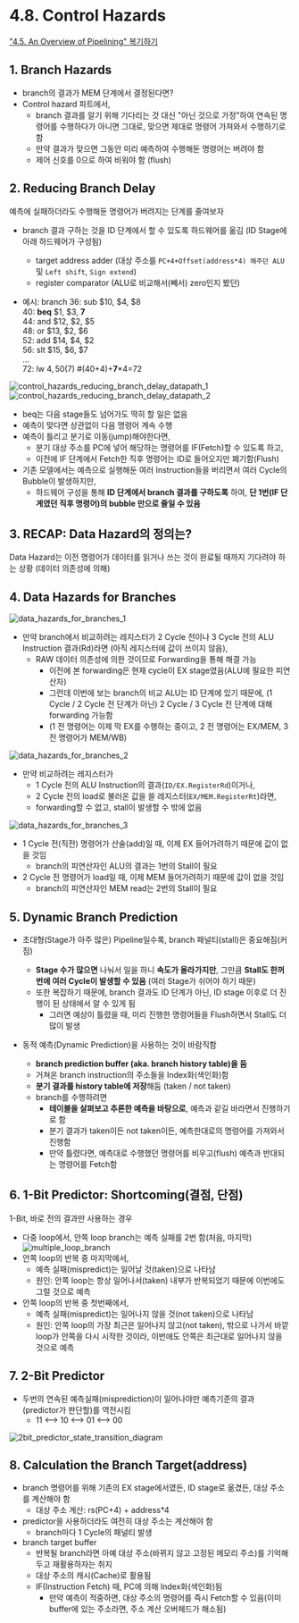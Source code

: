 # 4.8. Control Hazards
["4.5. An Overview of Pipelining" 복기하기](https://github.com/gjlee0802/computer-architecture/blob/main/4_5-an-overview-of-pipelining.md#9-control-hazards)

## 1. Branch Hazards
* branch의 결과가 MEM 단계에서 결정된다면?
* Control hazard 파트에서,
    * branch 결과를 알기 위해 기다리는 것 대신 "아닌 것으로 가정"하여 연속된 명령어를 수행하다가 아니면 그대로, 맞으면 제대로 명령어 가져와서 수행하기로 함
    * 만약 결과가 맞으면 그동안 미리 예측하여 수행해둔 명령어는 버려야 함
    * 제어 신호를 0으로 하여 비워야 함 (flush)

## 2. Reducing Branch Delay
예측에 실패하더라도 수행해둔 명령어가 버려지는 단계를 줄여보자  

* branch 결과 구하는 것을 ID 단계에서 할 수 있도록 하드웨어를 옮김 (ID Stage에 아래 하드웨어가 구성됨)
    * target address adder (대상 주소를 `PC+4+Offset(address*4) 해주던 ALU` 및 `Left shift`, `Sign extend`)
    * register comparator (ALU로 비교해서(빼서) zero인지 봤던)

* 예시: branch
36: sub $10, $4, $8  
40: **beq** $1,  $3,  **7**  
44: and $12, $2, $5  
48: or  $13, $2, $6  
52: add $14, $4, $2  
56: slt $15, $6, $7  
...  
72: lw  $4, 50($7)     #(40+4)+**7***4=72  
  
![control_hazards_reducing_branch_delay_datapath_1](./control_hazards_reducing_branch_delay_datapath_1.png)
![control_hazards_reducing_branch_delay_datapath_2](./control_hazards_reducing_branch_delay_datapath_2.png)
* beq는 다음 stage들도 넘어가도 딱히 할 일은 없음
* 예측이 맞다면 상관없이 다음 명령어 계속 수행
* 예측이 틀리고 분기로 이동(jump)해야한다면,
    * 분기 대상 주소를 PC에 넣어 해당하는 명령어를 IF(Fetch)할 수 있도록 하고,
    * 이전에 IF 단계에서 Fetch한 직후 명령어는 ID로 들어오지만 폐기함(Flush)
* 기존 모델에서는 예측으로 실행해둔 여러 Instruction들을 버리면서 여러 Cycle의 Bubble이 발생하지만,
    * 하드웨어 구성을 통해 **ID 단계에서 branch 결과를 구하도록** 하여, **단 1번(IF 단계였던 직후 명령어)의 bubble 만으로 줄일 수 있음**

## 3. RECAP: Data Hazard의 정의는?
Data Hazard는 이전 명령어가 데이터를 읽거나 쓰는 것이 완료될 때까지 기다려야 하는 상황 (데이터 의존성에 의해)

## 4. Data Hazards for Branches
![data_hazards_for_branches_1](./data_hazards_for_branches_1.png)
* 만약 branch에서 비교하려는 레지스터가 2 Cycle 전이나 3 Cycle 전의 ALU Instruction 결과(Rd)라면 (아직 레지스터에 값이 쓰이지 않음),
    * RAW 데이터 의존성에 의한 것이므로 Forwarding을 통해 해결 가능
        * 이전에 본 forwarding은 현재 cycle이 EX stage였음(ALU에 필요한 피연산자)
        * 그런데 이번에 보는 branch의 비교 ALU는 ID 단계에 있기 때문에, (1 Cycle / 2 Cycle 전 단계가 아닌) 2 Cycle / 3 Cycle 전 단계에 대해 forwarding 가능함
        * (1 전 명령어는 이제 막 EX를 수행하는 중이고, 2 전 명령어는 EX/MEM, 3 전 명령어가 MEM/WB)  

![data_hazards_for_branches_2](./data_hazards_for_branches_2.png)
* 만약 비교하려는 레지스터가
    * 1 Cycle 전의 ALU Instruction의 결과(`ID/EX.RegisterRd`)이거나,
    * 2 Cycle 전의 load로 불러온 값을 쓸 레지스터(`EX/MEM.RegisterRt`)라면,
    * forwarding할 수 없고, stall이 발생할 수 밖에 없음

![data_hazards_for_branches_3](./data_hazards_for_branches_3.png)
* 1 Cycle 전(직전) 명령어가 산술(add)일 때, 이제 EX 들어가려하기 때문에 값이 없을 것임
    * branch의 피연산자인 ALU의 결과는 1번의 Stall이 필요
* 2 Cycle 전 명령어가 load일 때, 이제 MEM 들어가려하기 때문에 값이 없을 것임
    * branch의 피연산자인 MEM read는 2번의 Stall이 필요

## 5. Dynamic Branch Prediction
* 초대형(Stage가 아주 많은) Pipeline일수록, branch 패널티(stall)은 중요해짐(커짐)
    * **Stage 수가 많으면** 나눠서 일을 하니 **속도가 올라가지만**, 그만큼 **Stall도 한꺼번에 여러 Cycle이 발생할 수 있음** (여러 Stage가 쉬어야 하기 때문)
    * 또한 복잡하기 때문에, branch 결과도 ID 단계가 아닌, ID stage 이후로 더 진행이 된 상태에서 알 수 있게 됨
        * 그러면 예상이 틀렸을 때, 미리 진행한 명령어들을 Flush하면서 Stall도 더 많이 발생

* 동적 예측(Dynamic Prediction)을 사용하는 것이 바람직함
    * **branch prediction buffer (aka. branch history table)을 둠**
    * 거쳐온 branch instruction의 주소들을 Index화(색인화)함
    * **분기 결과를 history table에 저장**해둠 (taken / not taken)
    * branch를 수행하려면
        * **테이블을 살펴보고 추론한 예측을 바탕으로**, 예측과 같길 바라면서 진행하기로 함
        * 분기 결과가 taken이든 not taken이든, 예측한대로의 명령어를 가져와서 진행함
        * 만약 틀렸다면, 예측대로 수행했던 명령어를 비우고(flush) 예측과 반대되는 명령어를 Fetch함

## 6. 1-Bit Predictor: Shortcoming(결점, 단점)
1-Bit, 바로 전의 결과만 사용하는 경우

* 다중 loop에서, 안쪽 loop branch는 예측 실패를 2번 함(처음, 마지막)
![multiple_loop_branch](./multiple_loop_branch.png)
* 안쪽 loop의 반복 중 마지막에서,
    * 예측 실패(mispredict)는 일어날 것(taken)으로 나타남
    * 원인: 안쪽 loop는 항상 일어나서(taken) 내부가 반복되었기 때문에 이번에도 그럴 것으로 예측
* 안쪽 loop의 반복 중 첫번째에서,
    * 예측 실패(mispredict)는 일어나지 않을 것(not taken)으로 나타남
    * 원인: 안쪽 loop의 가장 최근은 일어나지 않고(not taken), 밖으로 나가서 바깥 loop가 안쪽을 다시 시작한 것이라, 이번에도 안쪽은 최근대로 일어나지 않을 것으로 예측

## 7. 2-Bit Predictor
* 두번의 연속된 예측실패(misprediction)이 일어나야만 예측기준의 결과(predictor가 판단할)를 역전시킴  
    * 11 <--> 10 <--> 01 <--> 00  

![2bit_predictor_state_transition_diagram](./2bit_predictor_state_transition_diagram.png)

## 8. Calculation the Branch Target(address)
* branch 명령어를 위해 기존의 EX stage에서였든, ID stage로 옮겼든, 대상 주소를 계산해야 함
    * 대상 주소 계산: rs(PC+4) + address*4
* predictor을 사용하더라도 여전히 대상 주소는 계산해야 함
    * branch마다 1 Cycle의 패널티 발생
* branch target buffer
    * 반복될 branch라면 아예 대상 주소(바뀌지 않고 고정된 메모리 주소)를 기억해두고 재활용하자는 취지
    * 대상 주소의 캐시(Cache)로 활용됨
    * IF(Instruction Fetch) 때, PC에 의해 Index화(색인화)됨
        * 만약 예측이 적중하면, 대상 주소의 명령어를 즉시 Fetch할 수 있음(이미 buffer에 있는 주소라면, 주소 계산 오버헤드가 해소됨)
